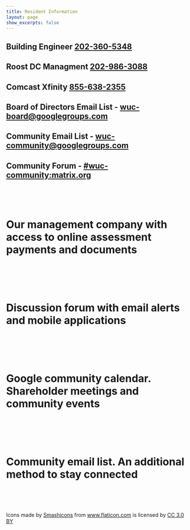 ```yaml
---
title: Resident Information
layout: page
show_excerpts: false
---
```



## Building Engineer [202-360-5348](tel:202-360-5348)

## Roost DC Managment [202-986-3088](tel:202-986-3088)

## Comcast Xfinity [855-638-2355](tel:855-638-2855)

## Board of Directors Email List - [wuc-board@googlegroups.com](mailto:wuc-board@googlegroups.com)

## Community Email List - [wuc-community@googlegroups.com](mailto:wuc-community@googlegroups.com)

## Community Forum - [#wuc-community:matrix.org](https://riot.im/app/#/room/#wuc-community:matrix.org)

<br>
<br>

<figure style="width: 128px" class="align-left">
<a href="https://roostdcllc.appfolio.com/connect/users/sign_in">
<img src="{{ '/images/dollar-symbol.png' | absolute_url }}" alt="">
</a>
</figure> 

# Our management company with access to online assessment payments and documents
<br>
<br>
<br>

<figure style="width: 100px" class="align-left">
<a href="https://riot.im/app/#/group/+wuc:matrix.org">
<img src="{{ '/images/discuss-issue.png' | absolute_url }}" alt="">
</a>
</figure> 

# Discussion forum with email alerts and mobile applications
<br>
<br>
<br>

<figure style="width: 128px" class="align-left">
<a href="https://calendar.google.com/calendar/embed?src=ddoo8dlc241cqau8dbegusoan0%40group.calendar.google.com&ctz=America%2FNew_York">
<img src="{{ '/images/calendar.png' | absolute_url }}" alt="">
</a>
</figure> 

# Google community calendar. Shareholder meetings and community events
<br>
<br>
<br>

<figure style="width: 128px" class="align-left">
<a href="https://groups.google.com/forum/#!forum/winchesterunderwood/join">
<img src="{{ '/images/envelope.png' | absolute_url }}" alt="">
</a>
</figure> 

# Community email list. An additional method to stay connected
<br>
<br>
<br>


Icons made by <a href="https://www.flaticon.com/authors/smashicons" title="Smashicons">Smashicons</a> from <a href="https://www.flaticon.com/" 			    title="Flaticon">www.flaticon.com</a> is licensed by <a href="http://creativecommons.org/licenses/by/3.0/" 			    title="Creative Commons BY 3.0" target="_blank">CC 3.0 BY</a>
</p>
